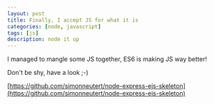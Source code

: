 ```yaml
---
layout: post
title: Finally, I accept JS for what it is
categories: [node, javascript]
tags: [js]
description: node it up
---
```


I managed to mangle some JS together, ES6 is making JS way better!

Don't be shy, have a look ;-)

[https://github.com/simonneutert/node-express-ejs-skeleton](https://github.com/simonneutert/node-express-ejs-skeleton)
